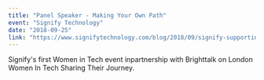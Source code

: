 ```yaml
---
title: "Panel Speaker - Making Your Own Path"
event: "Signify Technology"
date: "2018-09-25"
link: "https://www.signifytechnology.com/blog/2018/09/signify-supporting-women-in-tech-making-your-own-path-event"
---
```


Signify's first Women in Tech event inpartnership with Brighttalk on London Women In Tech Sharing Their Journey.
